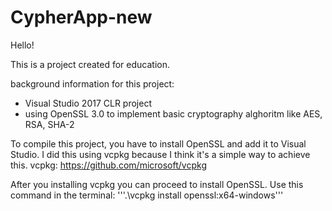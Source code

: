 # CypherApp-new

Hello! 

This is a project created for education. 

background information for this project:
- Visual Studio 2017 CLR project
- using OpenSSL 3.0 to implement basic cryptography alghoritm like AES, RSA, SHA-2

To compile this project, you have to install OpenSSL and add it to Visual Studio. I did this using vcpkg because I think it's a simple way to achieve this.
vcpkg: https://github.com/microsoft/vcpkg

After you installing vcpkg you can proceed to install OpenSSL. Use this command in the terminal:
'''.\vcpkg install openssl:x64-windows'''
